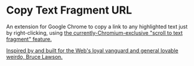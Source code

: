 # Copy Text Fragment URL
An extension for Google Chrome to copy a link to any highlighted text just by right-clicking, using [the currently-Chromium-exclusive "scroll to text fragment" feature.](https://www.chromestatus.com/feature/4733392803332096)

[Inspired by and built for the Web's loyal vanguard and general lovable weirdo, Bruce Lawson.](https://twitter.com/brucel/status/1237394172685905921)
